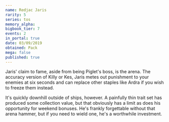 ```yaml
---
name: Redjac Jaris
rarity: 5
series: tos
memory_alpha:
bigbook_tier: 7
events: 2
in_portal: true
date: 03/09/2019
obtained: Pack
mega: false
published: true
---
```


Jaris' claim to fame, aside from being Piglet's boss, is the arena. The accuracy version of Killy or Kes, Jaris metes out punishment to your enemies at six seconds and can replace other staples like Ardra if you wish to freeze them instead.

It's quickly downhill outside of ships, however. A painfully thin trait set has produced some collection value, but that obviously has a limit as does his opportunity for weekend bonuses. He's frankly forgettable without that arena hammer, but if you need to wield one, he's a worthwhile investment.
